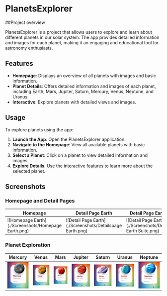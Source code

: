 # PlanetsExplorer

##Project overview

PlanetsExplorer is a project that allows users to explore and learn about different planets in our solar system. The app provides detailed information and images for each planet, making it an engaging and educational tool for astronomy enthusiasts.

## Features

- **Homepage**: Displays an overview of all planets with images and basic information.
- **Planet Details**: Offers detailed information and images of each planet, including Earth, Mars, Jupiter, Saturn, Mercury, Venus, Neptune, and Uranus.
- **Interactive**: Explore planets with detailed views and images.

## Usage

To explore planets using the app:
1. **Launch the App**: Open the PlanetsExplorer application.
2. **Navigate to the Homepage**: View all available planets with basic information.
3. **Select a Planet**: Click on a planet to view detailed information and images.
4. **Explore Details**: Use the interactive features to learn more about the selected planet.

## Screenshots

### Homepage and Detail Pages

| Homepage | Detail Page Earth | Detail Page Earth Suite |
|----------|--------------------|-------------------------|
| ![Homepage Earth](./Screenshots/Homepage Earth.png) | ![Detail Page Earth](./Screenshots/Detailspage Earth.png) | ![Detail Page Earth Suite](./Screenshots/Detailspage Earth Suite.png) |

### Planet Exploration

| Mercury | Venus | Mars | Jupiter | Saturn | Uranus | Neptune |
|---------|-------|------|---------|--------|--------|---------|
| ![Mercury](./Screenshots/Mercury.png) | ![Venus](./Screenshots/Venus.png) | ![Mars](./Screenshots/Mars.png) | ![Jupiter](./Screenshots/Jupiter.png) | ![Saturn](./Screenshots/Saturn.png) | ![Uranus](./Screenshots/Uranus.png) | ![Neptune](./Screenshots/Neptune.png) |

